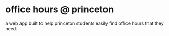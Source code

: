 # office hours @ princeton
a web app built to help princeton students easily find office hours that they need.
